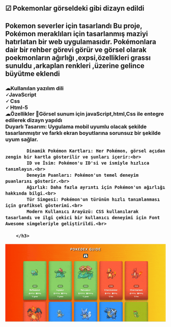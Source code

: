
</head>
<body>
    <div class="container">
        <h2 class="title">☑ Pokemonlar görseldeki gibi  dizayn edildi</h2>
        <h2>
             Pokemon severler için tasarlandı 
             Bu proje, Pokémon meraklıları için tasarlanmış maziyi hatırlatan  bir web uygulamasıdır. Pokémonlara  dair  bir rehber görevi görür ve görsel olarak  
        poekmonların ağırlığı  ,expsi,özellikleri  grassı sunuldu ,arkaplan renkleri ,üzerine gelince büyütme eklendi 
        </h2>
        <h3> ☁Kullanılan yazılım dili <br>
           🗸JavaScript <br>
           🗸 Css <br>
            🗸 Html-5 <br>
            ☁Özellikler
            Görsel sunum için javaScript,html,Css ile entegre edilerek   dizayn yapıldı<br>
            Duyarlı Tasarım: Uygulama mobil uyumlu olacak şekilde tasarlanmıştır ve farklı ekran boyutlarına sorunsuz bir şekilde uyum sağlar.<br>

            Dinamik Pokémon Kartları: Her Pokémon, görsel açıdan zengin bir kartla gösterilir ve şunları içerir:<br>
            ID ve İsim: Pokémon'u ID'si ve ismiyle hızlıca tanımlayın.<br>
            Deneyim Puanları: Pokémon'un temel deneyim puanlarını gösterir.<br>
            Ağırlık: Daha fazla ayrıntı için Pokémon'un ağırlığı hakkında bilgi.<br>
            Tür Simgesi: Pokémon'un türünün hızlı tanımlanması için grafiksel gösterimi.<br>
            Modern Kullanıcı Arayüzü: CSS kullanılarak tasarlandı ve ilgi çekici bir kullanıcı deneyimi için Font Awesome simgeleriyle geliştirildi.<br>

        </h3>

![alt text](pokemons-guide-ezgif.com-optimize.gif)

